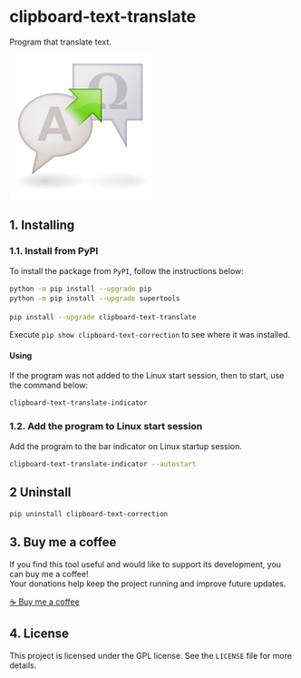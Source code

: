 # clipboard-text-translate

Program that translate text.

![logo](https://raw.githubusercontent.com/trucomanx/ClipboardTextTranslate/main/src/clipboard_text_translate/icons/logo.png)

## 1. Installing

### 1.1. Install from PyPI

To install the package from `PyPI`, follow the instructions below:


```bash
python -m pip install --upgrade pip
python -m pip install --upgrade supertools

pip install --upgrade clipboard-text-translate
```

Execute `pip show clipboard-text-correction` to see where it was installed.

#### Using

If the program was not added to the Linux start session, then to start, use the command below:

```bash
clipboard-text-translate-indicator
```


### 1.2. Add the program to Linux start session

Add the program to the bar indicator on Linux startup session.

```bash
clipboard-text-translate-indicator --autostart
```

## 2 Uninstall

```bash
pip uninstall clipboard-text-correction
```

## 3. Buy me a coffee

If you find this tool useful and would like to support its development, you can buy me a coffee!  
Your donations help keep the project running and improve future updates.  

[☕ Buy me a coffee](https://ko-fi.com/trucomanx) 

## 4. License

This project is licensed under the GPL license. See the `LICENSE` file for more details.
